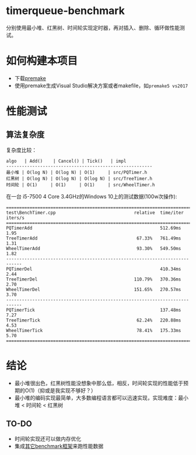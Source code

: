 # timerqueue-benchmark

分别使用最小堆、红黑树、时间轮实现定时器，再对插入、删除、循环做性能测试。


# 如何构建本项目

* 下载[premake](https://premake.github.io/download.html#v5)
* 使用premake生成Visual Studio解决方案或者makefile，如`premake5 vs2017`


# 性能测试

## 算法复杂度

复杂度比较：

```
algo   | Add()    | Cancel() | Tick()   | impl
--------------------------------------------------------
最小堆 | O(log N) | O(log N) | O(1)     | src/PQTimer.h
红黑树 | O(log N) | O(log N) | O(log N) | src/TreeTimer.h
时间轮 | O(1)     | O(1)     | O(1)     | src/WheelTimer.h
```


在一台 i5-7500 4 Core 3.4GHz的Windows 10上的测试数据(100w次操作): 

```
============================================================================
test\BenchTimer.cpp                              relative  time/iter  iters/s
============================================================================
PQTimerAdd                                                 512.69ms     1.95
TreeTimerAdd                                      67.33%   761.49ms     1.31
WheelTimerAdd                                     93.30%   549.50ms     1.82
----------------------------------------------------------------------------
PQTimerDel                                                 410.34ms     2.44
TreeTimerDel                                     110.79%   370.36ms     2.70
WheelTimerDel                                    151.65%   270.57ms     3.70
----------------------------------------------------------------------------
PQTimerTick                                                137.48ms     7.27
TreeTimerTick                                     62.24%   220.88ms     4.53
WheelTimerTick                                    78.41%   175.33ms     5.70
============================================================================
```


# 结论
 
* 最小堆很出色，红黑树性能没想象中那么低，相反，时间轮实现的性能低于预期的O(1)（抑或是我实现不够好？）
* 最小堆的编码实现最简单，大多数编程语言都可以迅速实现，实现难度：最小堆 < 时间轮 < 红黑树

## TO-DO

* 时间轮实现还可以做内存优化
* 集成[其它benchmark框架](https://github.com/google/benchmark)来跑性能数据
